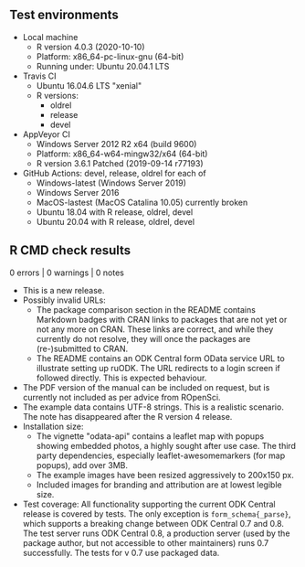 ## Test environments
* Local machine
  * R version 4.0.3 (2020-10-10)
  * Platform: x86_64-pc-linux-gnu (64-bit)
  * Running under: Ubuntu 20.04.1 LTS
* Travis CI
  * Ubuntu 16.04.6 LTS "xenial"
  * R versions:
    * oldrel
    * release
    * devel
* AppVeyor CI
  * Windows Server 2012 R2 x64 (build 9600)
  * Platform: x86_64-w64-mingw32/x64 (64-bit)
  * R version 3.6.1 Patched (2019-09-14 r77193)
* GitHub Actions: devel, release, oldrel for each of
  * Windows-latest (Windows Server 2019)
  * Windows Server 2016
  * MacOS-lastest (MacOS Catalina 10.05) currently broken
  * Ubuntu 18.04 with R release, oldrel, devel
  * Ubuntu 20.04 with R release, oldrel, devel

## R CMD check results

0 errors | 0 warnings | 0 notes

* This is a new release.
* Possibly invalid URLs:
  * The package comparison section in the README contains Markdown badges with 
    CRAN links to packages that are not yet or not any more on CRAN. These
    links are correct, and while they currently do not resolve, they will once
    the packages are (re-)submitted to CRAN.
  * The README contains an ODK Central form OData service URL to illustrate 
    setting up ruODK. The URL redirects to a login screen if followed directly.
    This is expected behaviour.
* The PDF version of the manual can be included on request, but is currently 
  not included as per advice from ROpenSci.
* The example data contains UTF-8 strings. This is a realistic scenario. 
  The note has disappeared after the R version 4 release.
* Installation size:
  * The vignette "odata-api" contains a leaflet map with popups showing embedded
    photos, a highly sought after use case.
    The third party dependencies, especially leaflet-awesomemarkers (for map 
    popups), add over 3MB. 
  * The example images have been resized aggressively to 200x150 px.
  * Included images for branding and attribution are at lowest legible size.
* Test coverage: All functionality supporting the current ODK Central release is 
  covered by tests. 
  The only exception is `form_schema{_parse}`, which supports a breaking 
  change between ODK Central 0.7 and 0.8. The test server runs ODK Central 0.8,
  a production server (used by the package author, but not accessible to other 
  maintainers) runs 0.7 successfully. The tests for v 0.7 use packaged data.